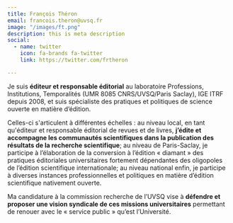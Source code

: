 ```yaml
---
title: François Théron
email: francois.theron@uvsq.fr
image: "/images/ft.png"
description: this is meta description
social:
  - name: twitter
    icon: fa-brands fa-twitter
    link: https://twitter.com/frtheron

---
```


Je suis **éditeur et responsable éditorial** au laboratoire Professions, Institutions, Temporalités (UMR 8085 CNRS/UVSQ/Paris Saclay), IGE ITRF depuis 2008, et suis spécialiste des pratiques et politiques de science ouverte en matière d’édition.

Celles-ci s'articulent à différentes échelles : au niveau local, en tant qu'éditeur et responsable éditorial de revues et de livres, **j’édite et accompagne les communautés scientifiques dans la publication des résultats de la recherche scientifique**; au niveau de Paris-Saclay, je participe à l’élaboration de la conversion à l’édition « diamant » des pratiques éditoriales universitaires fortement dépendantes des oligopoles de l’édition scientifique internationale; au niveau national enfin, je participe à diverses instances professionnelles et politiques en matière d’édition scientifique nativement ouverte. 

Ma candidature à la commission recherche de l’UVSQ vise à **défendre et proposer une vision syndicale de ces missions universitaires** permettant de renouer avec le « service public » qu’est l’Université.

